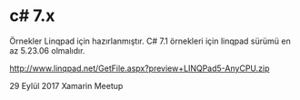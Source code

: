 # c# 7.x


Örnekler Linqpad için hazırlanmıştır. C# 7.1 örnekleri için linqpad sürümü en az 5.23.06 olmalıdır.

http://www.linqpad.net/GetFile.aspx?preview+LINQPad5-AnyCPU.zip


29 Eylül 2017 Xamarin Meetup
